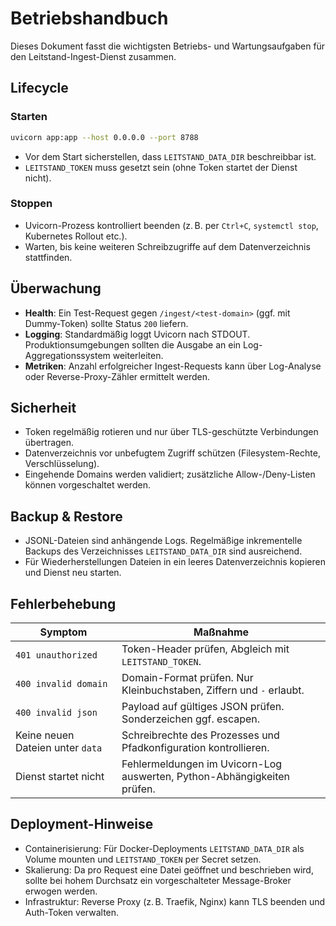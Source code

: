 # Betriebshandbuch

Dieses Dokument fasst die wichtigsten Betriebs- und Wartungsaufgaben für den Leitstand-Ingest-Dienst zusammen.

## Lifecycle
### Starten
```bash
uvicorn app:app --host 0.0.0.0 --port 8788
```
* Vor dem Start sicherstellen, dass `LEITSTAND_DATA_DIR` beschreibbar ist.
* `LEITSTAND_TOKEN` muss gesetzt sein (ohne Token startet der Dienst nicht).

### Stoppen
* Uvicorn-Prozess kontrolliert beenden (z. B. per `Ctrl+C`, `systemctl stop`, Kubernetes Rollout etc.).
* Warten, bis keine weiteren Schreibzugriffe auf dem Datenverzeichnis stattfinden.

## Überwachung
* **Health**: Ein Test-Request gegen `/ingest/<test-domain>` (ggf. mit Dummy-Token) sollte Status `200` liefern.
* **Logging**: Standardmäßig loggt Uvicorn nach STDOUT. Produktionsumgebungen sollten die Ausgabe an ein Log-Aggregationssystem weiterleiten.
* **Metriken**: Anzahl erfolgreicher Ingest-Requests kann über Log-Analyse oder Reverse-Proxy-Zähler ermittelt werden.

## Sicherheit
* Token regelmäßig rotieren und nur über TLS-geschützte Verbindungen übertragen.
* Datenverzeichnis vor unbefugtem Zugriff schützen (Filesystem-Rechte, Verschlüsselung).
* Eingehende Domains werden validiert; zusätzliche Allow-/Deny-Listen können vorgeschaltet werden.

## Backup & Restore
* JSONL-Dateien sind anhängende Logs. Regelmäßige inkrementelle Backups des Verzeichnisses `LEITSTAND_DATA_DIR` sind ausreichend.
* Für Wiederherstellungen Dateien in ein leeres Datenverzeichnis kopieren und Dienst neu starten.

## Fehlerbehebung
| Symptom                        | Maßnahme |
|--------------------------------|----------|
| `401 unauthorized`             | Token-Header prüfen, Abgleich mit `LEITSTAND_TOKEN`. |
| `400 invalid domain`           | Domain-Format prüfen. Nur Kleinbuchstaben, Ziffern und `-` erlaubt. |
| `400 invalid json`             | Payload auf gültiges JSON prüfen. Sonderzeichen ggf. escapen. |
| Keine neuen Dateien unter `data`| Schreibrechte des Prozesses und Pfadkonfiguration kontrollieren. |
| Dienst startet nicht           | Fehlermeldungen im Uvicorn-Log auswerten, Python-Abhängigkeiten prüfen. |

## Deployment-Hinweise
* Containerisierung: Für Docker-Deployments `LEITSTAND_DATA_DIR` als Volume mounten und `LEITSTAND_TOKEN` per Secret setzen.
* Skalierung: Da pro Request eine Datei geöffnet und beschrieben wird, sollte bei hohem Durchsatz ein vorgeschalteter Message-Broker erwogen werden.
* Infrastruktur: Reverse Proxy (z. B. Traefik, Nginx) kann TLS beenden und Auth-Token verwalten.
